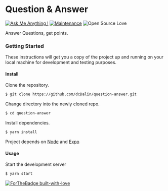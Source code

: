 # Question & Answer

[![Ask Me Anything !](https://img.shields.io/badge/Ask%20me-anything-1abc9c.svg)](https://GitHub.com/Naereen/ama) [![Maintenance](https://img.shields.io/badge/Maintained%3F-no-red.svg)](https://bitbucket.org/lbesson/ansi-colors) ![Open Source Love](https://badges.frapsoft.com/os/mit/mit.svg?v=102)

Answer Questions, get points.

### Getting Started

These instructions will get you a copy of the project up and running on your local machine for development and testing purposes.

#### Install

Clone the repository.

```sh
$ git clone https://github.com/dcDalin/question-answer.git
```

Change directory into the newly cloned repo.

```sh
$ cd question-answer
```

Install dependencies.

```sh
$ yarn install
```

Project depends on [Node](https://www.nodejs.org) and [Expo](https://www.expo.io)

#### Usage

Start the development server

```sh
$ yarn start
```

[![ForTheBadge built-with-love](http://ForTheBadge.com/images/badges/built-with-love.svg)](https://GitHub.com/Naereen/)
